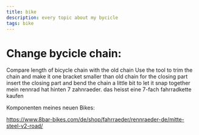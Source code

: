 ```yaml
---
title: bike
description: every topic about my bycicle
tags: bike
---
```


# Change bycicle chain:
Compare length of bicycle chain with the old chain
Use the tool to trim the chain and make it one bracket smaller than old chain for the closing part
insert the closing part and bend the chain a little bit to let it snap together
mein rennrad hat hinten 7 zahnraeder. das heisst eine 7-fach fahrradkette kaufen


<markdown-image src="bike/1.PNG" alt="Alt text"></markdown-image>

Komponenten meines neuen Bikes:

https://www.8bar-bikes.com/de/shop/fahrraeder/rennraeder-de/mitte-steel-v2-road/
<markdown-image src="bike/2.PNG" alt="Alt text"></markdown-image>